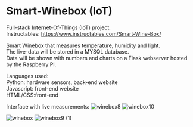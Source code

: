 # Smart-Winebox (IoT)


Full-stack
Internet-Of-Things (IoT) project.</br>
Instructables: https://www.instructables.com/Smart-Wine-Box/

Smart Winebox that measures temperature, humidity and light.</br>
The live-data will be stored in a MYSQL database.</br>
Data will be shown with numbers and charts on a Flask webserver hosted by the Raspberry Pi.

Languages used:</br> 
Python: hardware sensors, back-end website</br>
Javascript: front-end website</br>
HTML/CSS:front-end <br>

Interface with live measurements:
![winebox8](https://github.com/dominicho97/Smart-Winebox/assets/43000003/3d50448c-5a9c-4853-87af-3e3f92e0c661)
![winebox10](https://github.com/dominicho97/Smart-Winebox/assets/43000003/02ed4535-afca-4c42-a068-c3a20e745c97)

![winebox](https://github.com/dominicho97/Smart-Winebox/assets/43000003/702deb26-7287-4d5a-93e4-12132dbd4ea7)
![winebox9 (1)](https://github.com/dominicho97/Smart-Winebox/assets/43000003/31cef53e-cd5c-4524-ab20-53a1a29703b5)

